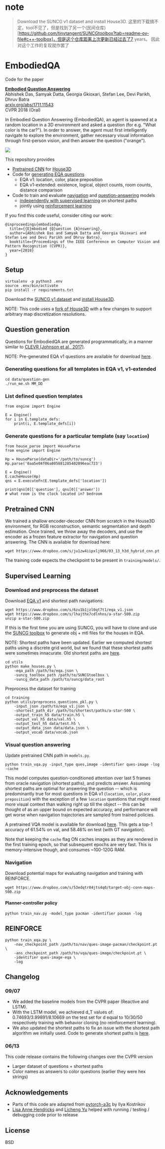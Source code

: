 # note
> Download the SUNCG v1 dataset and install House3D.
> 这里的下载搞不定，tool不见了，但是找到了另一个(民间仓库)[https://github.com/tinytangent/SUNCGtoolbox?tab=readme-ov-file#c++-toolbox]，但是这个仓库距离上次更新已经过去了7 years。
> 因此对这个工作的复现就作罢了
# EmbodiedQA

Code for the paper

**[Embodied Question Answering][1]**  
Abhishek Das, Samyak Datta, Georgia Gkioxari, Stefan Lee, Devi Parikh, Dhruv Batra  
[arxiv.org/abs/1711.11543][2]  
CVPR 2018 (Oral)

In Embodied Question Answering (EmbodiedQA), an agent is spawned at a random location in a 3D environment and asked a question (for e.g. "What color is the car?"). In order to answer, the agent must first intelligently navigate to explore the environment, gather necessary visual information through first-person vision, and then answer the question ("orange").

![](https://i.imgur.com/jeI7bxm.jpg)

This repository provides

- [Pretrained CNN](#pretrained-cnn) for [House3D][house3d]
- Code for [generating EQA questions](#question-generation)
    - EQA v1: location, color, place preposition
    - EQA v1-extended: existence, logical, object counts, room counts, distance comparison
- Code to train and evaluate [navigation](#navigation) and [question-answering](#visual-question-answering) models
    - [independently with supervised learning](#supervised-learning) on shortest paths
    - jointly using [reinforcement learning](#reinforce)

If you find this code useful, consider citing our work:

```
@inproceedings{embodiedqa,
  title={{E}mbodied {Q}uestion {A}nswering},
  author={Abhishek Das and Samyak Datta and Georgia Gkioxari and Stefan Lee and Devi Parikh and Dhruv Batra},
  booktitle={Proceedings of the IEEE Conference on Computer Vision and Pattern Recognition (CVPR)},
  year={2018}
}
```

## Setup

```
virtualenv -p python3 .env
source .env/bin/activate
pip install -r requirements.txt
```

Download the [SUNCG v1 dataset](https://github.com/facebookresearch/House3D/blob/master/INSTRUCTION.md#usage-instructions) and [install House3D](https://github.com/abhshkdz/House3D/tree/master/renderer#rendering-code-of-house3d).

NOTE: This code uses a [fork of House3D](https://github.com/abhshkdz/house3d) with a few changes to support arbitrary map discretization resolutions.

## Question generation

Questions for EmbodiedQA are generated programmatically, in a manner similar to [CLEVR (Johnson et al., 2017)][clevr].

NOTE: Pre-generated EQA v1 questions are available for download [here][eqav1].

### Generating questions for all templates in EQA v1, v1-extended

```
cd data/question-gen
./run_me.sh MM_DD
```

### List defined question templates

```
from engine import Engine

E = Engine()
for i in E.template_defs:
    print(i, E.template_defs[i])
```

### Generate questions for a particular template (say `location`)

```
from house_parse import HouseParse
from engine import Engine

Hp = HouseParse(dataDir='/path/to/suncg')
Hp.parse('0aa5e04f06a805881285402096eac723')

E = Engine()
E.cacheHouse(Hp)
qns = E.executeFn(E.template_defs['location'])

print(qns[0]['question'], qns[0]['answer'])
# what room is the clock located in? bedroom

```

## Pretrained CNN

We trained a shallow encoder-decoder CNN from scratch in the House3D environment,
for RGB reconstruction, semantic segmentation and depth estimation.
Once trained, we throw away the decoders, and use the encoder as a frozen feature
extractor for navigation and question answering. The CNN is available for download here:

`wget https://www.dropbox.com/s/ju1zw4iipxlj966/03_13_h3d_hybrid_cnn.pt`

The training code expects the checkpoint to be present in `training/models/`.

## Supervised Learning

### Download and preprocess the dataset

Download [EQA v1][eqav1] and shortest path navigations:

```
wget https://www.dropbox.com/s/6zu1b1jzl0qt7t1/eqa_v1.json
wget https://www.dropbox.com/s/lhajthx7cdlnhns/a-star-500.zip
unzip a-star-500.zip
```

If this is the first time you are using SUNCG, you will have to clone and use the
[SUNCG toolbox](https://github.com/shurans/SUNCGtoolbox#convert-to-objmtl)
to generate obj + mtl files for the houses in EQA.

NOTE: Shortest paths have been updated.  Earlier we computed shortest paths using a discrete grid world, but we found that these shortest paths were sometimes innacurate.  Old shortest paths are [here](https://www.dropbox.com/s/vgp2ygh1bht1jyb/shortest-paths.zip).

```
cd utils
python make_houses.py \
    -eqa_path /path/to/eqa.json \
    -suncg_toolbox_path /path/to/SUNCGtoolbox \
    -suncg_data_path /path/to/suncg/data_root
```

Preprocess the dataset for training


```
cd training
python utils/preprocess_questions_pkl.py \
    -input_json /path/to/eqa_v1.json \
    -shortest_path_dir /path/to/shortest/paths/a-star-500 \
    -output_train_h5 data/train.h5 \
    -output_val_h5 data/val.h5 \
    -output_test_h5 data/test.h5 \
    -output_data_json data/data.json \
    -output_vocab data/vocab.json
```

### Visual question answering

Update pretrained CNN path in `models.py`.

`python train_vqa.py -input_type ques,image -identifier ques-image -log -cache`

This model computes question-conditioned attention over last 5 frames from oracle navigation (shortest paths),
and predicts answer. Assuming shortest paths are optimal for answering the question -- which is predominantly
true for most questions in EQA v1 (`location`, `color`, `place preposition`) with the
exception of a few `location` questions that might need more visual context than walking right up till the object --
this can be thought of as an upper bound on expected accuracy, and performance will get worse when navigation
trajectories are sampled from trained policies.

A pretrained VQA model is available for download [here](https://www.dropbox.com/s/jd15af00r7m8neh/vqa_11_18_2018_va0.6154.pt). This gets a top-1 accuracy of 61.54% on val, and 58.46% on test (with GT navigation).

Note that keeping the `cache` flag ON caches images as they are rendered in the first training epoch, so that subsequent epochs are very fast. This is memory-intensive though, and consumes ~100-120G RAM.

### Navigation

Download potential maps for evaluating navigation and training with REINFORCE.

```
wget https://www.dropbox.com/s/53edqtr04jts4q0/target-obj-conn-maps-500.zip
```

#### Planner-controller policy

`python train_nav.py -model_type pacman -identifier pacman -log`

## REINFORCE

```
python train_eqa.py \
    -nav_checkpoint_path /path/to/nav/ques-image-pacman/checkpoint.pt \
    -ans_checkpoint_path /path/to/vqa/ques-image/checkpoint.pt \
    -identifier ques-image-eqa \
    -log
```

## Changelog

### 09/07

- We added the baseline models from the CVPR paper (Reactive and LSTM).
- With the LSTM model, we achieved d_T values of: 0.74693/3.99891/8.10669 on the test set for d equal to 10/30/50 respectively training with behavior cloning (no reinforcement learning).
- We also updated the shortest paths to fix an issue with the shortest path algorithm we initially used.  Code to generate shortest paths is [here](https://github.com/facebookresearch/EmbodiedQA/blob/master/data/shortest-path-gen/generate-paths-a-star.py).

### 06/13

This code release contains the following changes over the CVPR version

- Larger dataset of questions + shortest paths
- Color names as answers to color questions (earlier they were hex strings)

## Acknowledgements

- Parts of this code are adapted from [pytorch-a3c][pytorch-a3c] by Ilya Kostrikov
- [Lisa Anne Hendricks](https://people.eecs.berkeley.edu/~lisa_anne/) and [Licheng Yu](http://www.cs.unc.edu/~licheng/)
helped with running / testing / debugging code prior to release

## License

BSD

[1]: https://embodiedqa.org
[2]: https://arxiv.org/abs/1711.11543
[house3d]: https://github.com/facebookresearch/house3d
[dijkstar]: https://bitbucket.org/wyatt/dijkstar
[pytorch-a3c]: https://github.com/ikostrikov/pytorch-a3c
[eqav1]: https://embodiedqa.org/data
[clevr]: https://github.com/facebookresearch/clevr-dataset-gen

